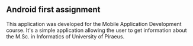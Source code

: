 ## Android first assignment

This application was developed for the Mobile Application Development course. 
It's a simple application allowing the user to get information about the M.Sc. in Informatics of University of Piraeus.
